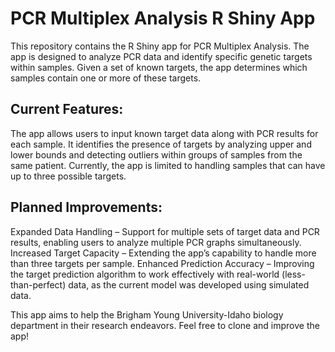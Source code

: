 # PCR Multiplex Analysis R Shiny App

This repository contains the R Shiny app for PCR Multiplex Analysis. The app is designed to analyze PCR data and identify specific genetic targets within samples. Given a set of known targets, the app determines which samples contain one or more of these targets.

## Current Features:
The app allows users to input known target data along with PCR results for each sample.
It identifies the presence of targets by analyzing upper and lower bounds and detecting outliers within groups of samples from the same patient.
Currently, the app is limited to handling samples that can have up to three possible targets.

## Planned Improvements:
Expanded Data Handling – Support for multiple sets of target data and PCR results, enabling users to analyze multiple PCR graphs simultaneously.
Increased Target Capacity – Extending the app’s capability to handle more than three targets per sample.
Enhanced Prediction Accuracy – Improving the target prediction algorithm to work effectively with real-world (less-than-perfect) data, as the current model was developed using simulated data.

This app aims to help the Brigham Young University-Idaho biology department in their research endeavors. Feel free to clone and improve the app!